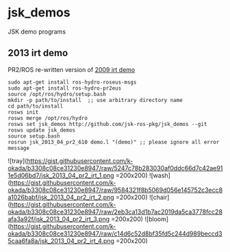 jsk_demos
=========

JSK demo programs

2013 irt demo
-------------

PR2/ROS re-written version of [2009 irt demo](https://www.youtube.com/watch?v=ToL3egTOahg)
```
sudo apt-get install ros-hydro-roseus-msgs
sudo apt-get install ros-hydro-pr2eus
source /opt/ros/hydro/setup.bash
mkdir -p path/to/install  ;; use arbitrary directory name
cd path/to/install
rosws init
rosws merge /opt/ros/hydro
rosws set jsk_demos http://github.com/jsk-ros-pkg/jsk_demos --git
rosws update jsk_demos
source setup.bash
rosrun jsk_2013_04_pr2_610 demo.l "(demo)" ;; please ignore all error message
```

![tray](https://gist.githubusercontent.com/k-okada/b3308c08ce31230e8947/raw/5247c78b283030af0ddc66d7c42ae911e5d06bd7/jsk_2013_04_pr2_irt_1.png =200x200)
![wash](https://gist.githubusercontent.com/k-okada/b3308c08ce31230e8947/raw/9584321f8b5069d056e145752c3ecc8a1026babf/jsk_2013_04_pr2_irt_2.png =200x200)
![chair](https://gist.githubusercontent.com/k-okada/b3308c08ce31230e8947/raw/2eb3ca13d1b7ac2019da5ca3778fcc28afa3a92f/jsk_2013_04_pr2_irt_3.png =200x200)
![bloom](https://gist.githubusercontent.com/k-okada/b3308c08ce31230e8947/raw/c14d6c52d8bf35fd5c244d989beccd35caa6fa8a/jsk_2013_04_pr2_irt_4.png =200x200)
